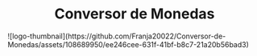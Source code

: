 <h1 align="center"> Conversor de Monedas </h1>
![logo-thumbnail](https://github.com/Franja20022/Conversor-de-Monedas/assets/108689950/ee246cee-631f-41bf-b8c7-21a20b56bad3)
